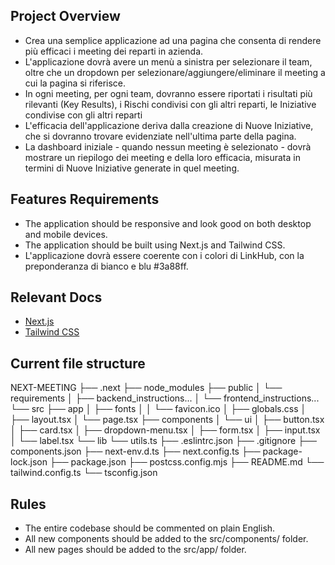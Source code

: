 ## Project Overview

- Crea una semplice applicazione ad una pagina che consenta di rendere più efficaci i meeting dei reparti in azienda.
- L'applicazione dovrà avere un menù a sinistra per selezionare il team, oltre che un dropdown per selezionare/aggiungere/eliminare il meeting a cui la pagina si riferisce.
- In ogni meeting, per ogni team, dovranno essere riportati i risultati più rilevanti (Key Results), i Rischi condivisi con gli altri reparti, le Iniziative condivise con gli altri reparti
- L'efficacia dell'applicazione deriva dalla creazione di Nuove Iniziative, che si dovranno trovare evidenziate nell'ultima parte della pagina.
- La dashboard iniziale - quando nessun meeting è selezionato - dovrà mostrare un riepilogo dei meeting e della loro efficacia, misurata in termini di Nuove Iniziative generate in quel meeting.

## Features Requirements

- The application should be responsive and look good on both desktop and mobile devices.
- The application should be built using Next.js and Tailwind CSS.
- L'applicazione dovrà essere coerente con i colori di LinkHub, con la preponderanza di bianco e blu #3a88ff.

## Relevant Docs

- [Next.js](https://nextjs.org/docs)
- [Tailwind CSS](https://tailwindcss.com/docs)

## Current file structure

NEXT-MEETING
├── .next
├── node_modules
├── public
│ └── requirements
│ ├── backend_instructions...
│ └── frontend_instructions...
└── src
├── app
│ ├── fonts
│ │ └── favicon.ico
│ ├── globals.css
│ ├── layout.tsx
│ └── page.tsx
├── components
│ └── ui
│ ├── button.tsx
│ ├── card.tsx
│ ├── dropdown-menu.tsx
│ ├── form.tsx
│ ├── input.tsx
│ └── label.tsx
└── lib
└── utils.ts
├── .eslintrc.json
├── .gitignore
├── components.json
├── next-env.d.ts
├── next.config.ts
├── package-lock.json
├── package.json
├── postcss.config.mjs
├── README.md
└── tailwind.config.ts
└── tsconfig.json

## Rules

- The entire codebase should be commented on plain English.
- All new components should be added to the src/components/ folder.
- All new pages should be added to the src/app/ folder.
